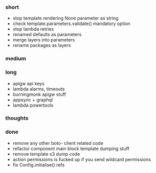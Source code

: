 ### short

- stop template rendering None parameter as string
- check template.parameters.validate() mandatory option
- stop lambda retries
- renamed defaults as parameters
- merge layers into parameters
- rename packages as layers

### medium

### long

- apigw api keys
- lambda alarms, timeouts
- burningmonk apigw stuff
- appsync + graphql
- lambda powertools

### thoughts

### done

- remove any other boto- client related code
- refactor component main block template dumping stuff
- remove template s3 dump code
- action permissions is fucked up if you send wildcard permissions
- fix Config.initialise() refs

